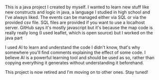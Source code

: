 This is a java project I created by myself. I wanted to learn new stuff like new constructs and logic in java, a language I studied in high school and I've always liked. The events can be managed either via SQL or via the provided csv file. SQL files are provided if you want to use a localhost server.
GitHub says it's mostly javascript but it's because the map code is really really long (I used leaflet, which is open source) but I worked on the java part

I used AI to learn and understand the code I didn't know, that's why somewhere you'll find comments explaining the effect of some code. I believe AI is a powerful learning tool and should be used as so, rather than copying everything it generates without understanding it beforehand.

This project is now retired and I'm moving on to other ones. Stay tuned!
